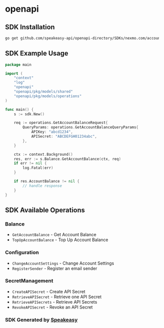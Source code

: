 # openapi

<!-- Start SDK Installation -->
## SDK Installation

```bash
go get github.com/speakeasy-api/openapi-directory/SDKs/nexmo.com/account/1.0.4/go
```
<!-- End SDK Installation -->

## SDK Example Usage
<!-- Start SDK Example Usage -->
```go
package main

import (
    "context"
    "log"
    "openapi"
    "openapi/pkg/models/shared"
    "openapi/pkg/models/operations"
)

func main() {
    s := sdk.New()

    req := operations.GetAccountBalanceRequest{
        QueryParams: operations.GetAccountBalanceQueryParams{
            APIKey: "abcd1234",
            APISecret: "ABCDEFGH01234abc",
        },
    }

    ctx := context.Background()
    res, err := s.Balance.GetAccountBalance(ctx, req)
    if err != nil {
        log.Fatal(err)
    }

    if res.AccountBalance != nil {
        // handle response
    }
}
```
<!-- End SDK Example Usage -->

<!-- Start SDK Available Operations -->
## SDK Available Operations


### Balance

* `GetAccountBalance` - Get Account Balance
* `TopUpAccountBalance` - Top Up Account Balance

### Configuration

* `ChangeAccountSettings` - Change Account Settings
* `RegisterSender` - Register an email sender

### SecretManagement

* `CreateAPISecret` - Create API Secret
* `RetrieveAPISecret` - Retrieve one API Secret
* `RetrieveAPISecrets` - Retrieve API Secrets
* `RevokeAPISecret` - Revoke an API Secret
<!-- End SDK Available Operations -->

### SDK Generated by [Speakeasy](https://docs.speakeasyapi.dev/docs/using-speakeasy/client-sdks)

